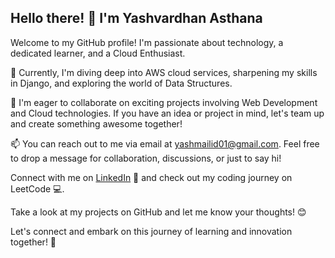 ## Hello there! 👋 I'm Yashvardhan Asthana

Welcome to my GitHub profile! I'm passionate about technology, a dedicated learner, and a Cloud Enthusiast.

🌱 Currently, I'm diving deep into AWS cloud services, sharpening my skills in Django, and exploring the world of Data Structures.

👯 I'm eager to collaborate on exciting projects involving Web Development and Cloud technologies. If you have an idea or project in mind, let's team up and create something awesome together!

📫 You can reach out to me via email at yashmailid01@gmail.com. Feel free to drop a message for collaboration, discussions, or just to say hi!

Connect with me on [LinkedIn](https://www.linkedin.com/in/yashvardhan-asthana/) 🤝 and check out my coding journey on LeetCode 💻.

Take a look at my projects on GitHub and let me know your thoughts! 😊

Let's connect and embark on this journey of learning and innovation together! 🚀
